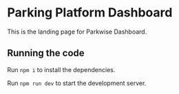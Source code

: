
  # Parking Platform Dashboard

  This is the landing page for Parkwise Dashboard. 

  ## Running the code

  Run `npm i` to install the dependencies.

  Run `npm run dev` to start the development server.
  
